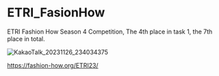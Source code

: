 # ETRI_FasionHow
ETRI Fashion How Season 4 Competition, The 4th place in task 1, the 7th place in total.

![KakaoTalk_20231126_234034375](https://github.com/Hyo1-Lee/ETRI_FasionHow/assets/51254788/6fda1f1e-30a3-43ee-baab-199f0b09b2df)

https://fashion-how.org/ETRI23/
